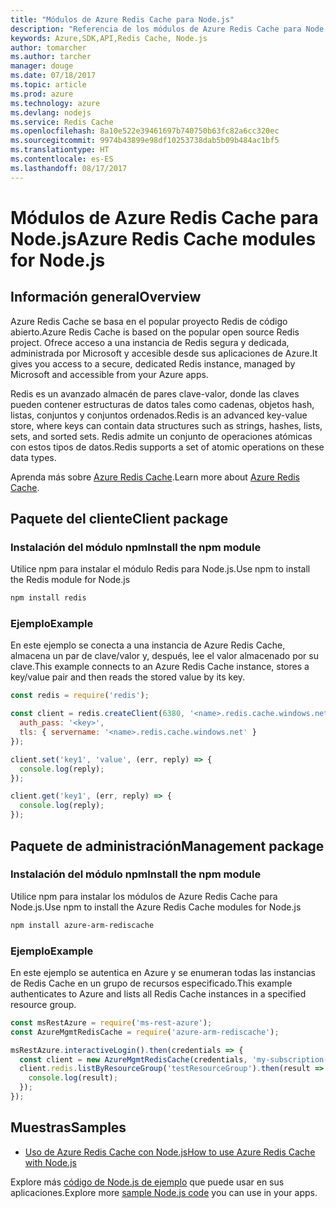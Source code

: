 ```yaml
---
title: "Módulos de Azure Redis Cache para Node.js"
description: "Referencia de los módulos de Azure Redis Cache para Node.js"
keywords: Azure,SDK,API,Redis Cache, Node.js
author: tomarcher
ms.author: tarcher
manager: douge
ms.date: 07/18/2017
ms.topic: article
ms.prod: azure
ms.technology: azure
ms.devlang: nodejs
ms.service: Redis Cache
ms.openlocfilehash: 8a10e522e39461697b740750b63fc82a6cc320ec
ms.sourcegitcommit: 9974b43899e98df10253738dab5b09b484ac1bf5
ms.translationtype: HT
ms.contentlocale: es-ES
ms.lasthandoff: 08/17/2017
---
```

# <a name="azure-redis-cache-modules-for-nodejs"></a><span data-ttu-id="80686-104">Módulos de Azure Redis Cache para Node.js</span><span class="sxs-lookup"><span data-stu-id="80686-104">Azure Redis Cache modules for Node.js</span></span>

## <a name="overview"></a><span data-ttu-id="80686-105">Información general</span><span class="sxs-lookup"><span data-stu-id="80686-105">Overview</span></span>

<span data-ttu-id="80686-106">Azure Redis Cache se basa en el popular proyecto Redis de código abierto.</span><span class="sxs-lookup"><span data-stu-id="80686-106">Azure Redis Cache is based on the popular open source Redis project.</span></span> <span data-ttu-id="80686-107">Ofrece acceso a una instancia de Redis segura y dedicada, administrada por Microsoft y accesible desde sus aplicaciones de Azure.</span><span class="sxs-lookup"><span data-stu-id="80686-107">It gives you access to a secure, dedicated Redis instance, managed by Microsoft and accessible from your Azure apps.</span></span>

<span data-ttu-id="80686-108">Redis es un avanzado almacén de pares clave-valor, donde las claves pueden contener estructuras de datos tales como cadenas, objetos hash, listas, conjuntos y conjuntos ordenados.</span><span class="sxs-lookup"><span data-stu-id="80686-108">Redis is an advanced key-value store, where keys can contain data structures such as strings, hashes, lists, sets, and sorted sets.</span></span> <span data-ttu-id="80686-109">Redis admite un conjunto de operaciones atómicas con estos tipos de datos.</span><span class="sxs-lookup"><span data-stu-id="80686-109">Redis supports a set of atomic operations on these data types.</span></span>

<span data-ttu-id="80686-110">Aprenda más sobre [Azure Redis Cache](https://docs.microsoft.com/azure/redis-cache/).</span><span class="sxs-lookup"><span data-stu-id="80686-110">Learn more about [Azure Redis Cache](https://docs.microsoft.com/azure/redis-cache/).</span></span>

## <a name="client-package"></a><span data-ttu-id="80686-111">Paquete del cliente</span><span class="sxs-lookup"><span data-stu-id="80686-111">Client package</span></span>

### <a name="install-the-npm-module"></a><span data-ttu-id="80686-112">Instalación del módulo npm</span><span class="sxs-lookup"><span data-stu-id="80686-112">Install the npm module</span></span>

<span data-ttu-id="80686-113">Utilice npm para instalar el módulo Redis para Node.js.</span><span class="sxs-lookup"><span data-stu-id="80686-113">Use npm to install the Redis module for Node.js</span></span>

```bash
npm install redis
```

### <a name="example"></a><span data-ttu-id="80686-114">Ejemplo</span><span class="sxs-lookup"><span data-stu-id="80686-114">Example</span></span>

<span data-ttu-id="80686-115">En este ejemplo se conecta a una instancia de Azure Redis Cache, almacena un par de clave/valor y, después, lee el valor almacenado por su clave.</span><span class="sxs-lookup"><span data-stu-id="80686-115">This example connects to an Azure Redis Cache instance, stores a key/value pair and then reads the stored value by its key.</span></span>

```javascript
const redis = require('redis');

const client = redis.createClient(6380, '<name>.redis.cache.windows.net', {
  auth_pass: '<key>',
  tls: { servername: '<name>.redis.cache.windows.net' }
});

client.set('key1', 'value', (err, reply) => {
  console.log(reply);
});

client.get('key1', (err, reply) => {
  console.log(reply);
});
```

## <a name="management-package"></a><span data-ttu-id="80686-116">Paquete de administración</span><span class="sxs-lookup"><span data-stu-id="80686-116">Management package</span></span>

### <a name="install-the-npm-module"></a><span data-ttu-id="80686-117">Instalación del módulo npm</span><span class="sxs-lookup"><span data-stu-id="80686-117">Install the npm module</span></span>

<span data-ttu-id="80686-118">Utilice npm para instalar los módulos de Azure Redis Cache para Node.js.</span><span class="sxs-lookup"><span data-stu-id="80686-118">Use npm to install the Azure Redis Cache modules for Node.js</span></span>

```bash
npm install azure-arm-rediscache
```

### <a name="example"></a><span data-ttu-id="80686-119">Ejemplo</span><span class="sxs-lookup"><span data-stu-id="80686-119">Example</span></span>

<span data-ttu-id="80686-120">En este ejemplo se autentica en Azure y se enumeran todas las instancias de Redis Cache en un grupo de recursos especificado.</span><span class="sxs-lookup"><span data-stu-id="80686-120">This example authenticates to Azure and lists all Redis Cache instances in a specified resource group.</span></span>

```javascript
const msRestAzure = require('ms-rest-azure');
const AzureMgmtRedisCache = require('azure-arm-rediscache');

msRestAzure.interactiveLogin().then(credentials => {
  const client = new AzureMgmtRedisCache(credentials, 'my-subscription-id');
  client.redis.listByResourceGroup('testResourceGroup').then(result => {
    console.log(result);
  });
});
```


## <a name="samples"></a><span data-ttu-id="80686-121">Muestras</span><span class="sxs-lookup"><span data-stu-id="80686-121">Samples</span></span>

* [<span data-ttu-id="80686-122">Uso de Azure Redis Cache con Node.js</span><span class="sxs-lookup"><span data-stu-id="80686-122">How to use Azure Redis Cache with Node.js</span></span>](https://docs.microsoft.com/azure/redis-cache/cache-nodejs-get-started)

<span data-ttu-id="80686-123">Explore más [código de Node.js de ejemplo](https://azure.microsoft.com/resources/samples/?platform=nodejs) que puede usar en sus aplicaciones.</span><span class="sxs-lookup"><span data-stu-id="80686-123">Explore more [sample Node.js code](https://azure.microsoft.com/resources/samples/?platform=nodejs) you can use in your apps.</span></span>
